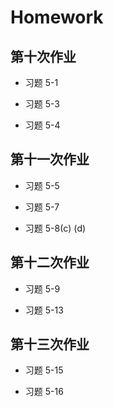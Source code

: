 # Homework

## 第十次作业

- 习题 5-1

- 习题 5-3

- 习题 5-4

## 第十一次作业

- 习题 5-5

- 习题 5-7

- 习题 5-8(c) (d)

## 第十二次作业

- 习题 5-9

- 习题 5-13

## 第十三次作业

- 习题 5-15

- 习题 5-16
